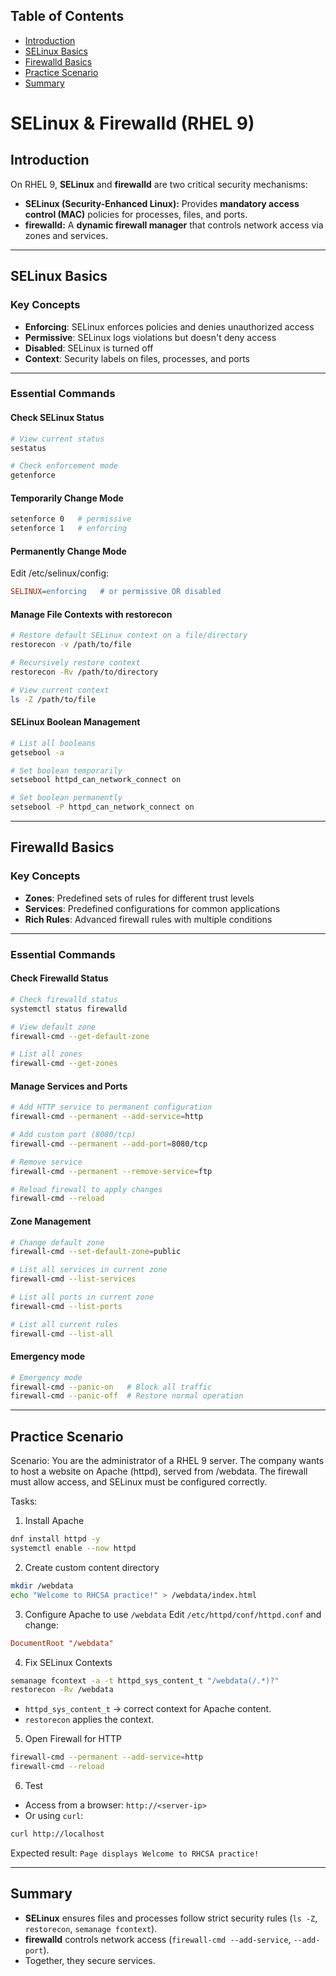 
## Table of Contents
- [Introduction](#-introduction)
- [SELinux Basics](#-selinux-basics)
- [Firewalld Basics](#firewalld-basics)
- [Practice Scenario](#practice-scenario)
- [Summary](#summary)


# SELinux & Firewalld (RHEL 9)


## Introduction
On RHEL 9, **SELinux** and **firewalld** are two critical security mechanisms:

- **SELinux (Security-Enhanced Linux):** Provides **mandatory access control (MAC)** policies for processes, files, and ports.
- **firewalld:** A **dynamic firewall manager** that controls network access via zones and services.
   

---

## SELinux Basics


### Key Concepts
- **Enforcing**: SELinux enforces policies and denies unauthorized access
- **Permissive**: SELinux logs violations but doesn't deny access
- **Disabled**: SELinux is turned off
- **Context**: Security labels on files, processes, and ports

---  

### Essential Commands

#### Check SELinux Status
```bash
# View current status
sestatus

# Check enforcement mode
getenforce
```

#### Temporarily Change Mode
```bash
setenforce 0   # permissive
setenforce 1   # enforcing
```

#### Permanently Change Mode

Edit /etc/selinux/config:
```ini
SELINUX=enforcing   # or permissive OR disabled
```

#### Manage File Contexts with restorecon
```bash
# Restore default SELinux context on a file/directory
restorecon -v /path/to/file

# Recursively restore context
restorecon -Rv /path/to/directory

# View current context
ls -Z /path/to/file
```

#### SELinux Boolean Management
```bash
# List all booleans
getsebool -a

# Set boolean temporarily
setsebool httpd_can_network_connect on

# Set boolean permanently
setsebool -P httpd_can_network_connect on
```

--- 

## Firewalld Basics


### Key Concepts
- **Zones**: Predefined sets of rules for different trust levels
- **Services**: Predefined configurations for common applications
- **Rich Rules**: Advanced firewall rules with multiple conditions

---

### Essential Commands

#### Check Firewalld Status
```bash
# Check firewalld status
systemctl status firewalld

# View default zone
firewall-cmd --get-default-zone

# List all zones
firewall-cmd --get-zones
```

#### Manage Services and Ports
```bash
# Add HTTP service to permanent configuration
firewall-cmd --permanent --add-service=http

# Add custom port (8080/tcp)
firewall-cmd --permanent --add-port=8080/tcp

# Remove service
firewall-cmd --permanent --remove-service=ftp

# Reload firewall to apply changes
firewall-cmd --reload
```

#### Zone Management
```bash
# Change default zone
firewall-cmd --set-default-zone=public

# List all services in current zone
firewall-cmd --list-services

# List all ports in current zone
firewall-cmd --list-ports

# List all current rules
firewall-cmd --list-all
```

#### Emergency mode
```bash
# Emergency mode
firewall-cmd --panic-on   # Block all traffic
firewall-cmd --panic-off  # Restore normal operation
```

---

## Practice Scenario

Scenario:
You are the administrator of a RHEL 9 server. The company wants to host a website on Apache (httpd), served from /webdata. The firewall must allow access, and SELinux must be configured correctly.

Tasks:

1. Install Apache
```bash
dnf install httpd -y
systemctl enable --now httpd
```

2. Create custom content directory
```bash
mkdir /webdata
echo "Welcome to RHCSA practice!" > /webdata/index.html
```

3. Configure Apache to use `/webdata`
Edit `/etc/httpd/conf/httpd.conf` and change:
```ini
DocumentRoot "/webdata"
```

4. Fix SELinux Contexts
```bash
semanage fcontext -a -t httpd_sys_content_t "/webdata(/.*)?"
restorecon -Rv /webdata
```
- `httpd_sys_content_t` → correct context for Apache content.
- `restorecon` applies the context.

5. Open Firewall for HTTP
```bash
firewall-cmd --permanent --add-service=http
firewall-cmd --reload
```

6. Test
- Access from a browser: `http://<server-ip>`
- Or using `curl`:
```bash
curl http://localhost
```

Expected result: `Page displays Welcome to RHCSA practice!`

---

## Summary
- **SELinux** ensures files and processes follow strict security rules (`ls -Z`, `restorecon`, `semanage fcontext`).
- **firewalld** controls network access (`firewall-cmd --add-service`, `--add-port`).
- Together, they secure services.